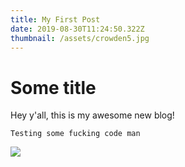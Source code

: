 ```yaml
---
title: My First Post
date: 2019-08-30T11:24:50.322Z
thumbnail: /assets/crowden5.jpg
---
```

# Some title

Hey y'all, this is my awesome new blog!

```
Testing some fucking code man
```

![](/assets/crowden5.jpg)

